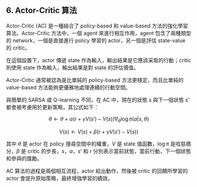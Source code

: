 ## 6. Actor-Critic 算法

Actor-Critic (AC) 是一種結合了 policy-based 和 value-based 方法的強化學習算法。Actor-Critic 方法中，一個 agent 來進行相互作用，agent 包含了兩種類型的 network，一個是直接進行 policy 學習的 actor，另一個是評估 state-value 的 critic。

<!-- more -->

在這個設置下，actor 傳遞 state 作為輸入，輸出結果是它應該采取的行動；critic 則使用 state 作為輸入，輸出結果是對 state 的評估價值。

Actor-Critic 通常被認為是比單純的 policy-based 方法更穩定，而且比單純的 value-based 方法能夠更優雅地處理連續的行動空間。

與簡單的 SARSA 或 Q-learning 不同，在 AC 中，現在的狀態 s 與下一個狀態 s' 都會被考慮用於更新策略，其公式如下：

$$
\theta \leftarrow \theta + \alpha(r + \gamma V(s') - V(s)) \nabla_\theta \log \pi(a|s,\theta)
$$

$$
V(s) \leftarrow V(s) + \beta (r + \gamma V(s') - V(s))
$$

其中 $\theta$ 是 actor 在 policy 搜尋空間中的權重，$V$ 是 state 值函數，$\log \pi$ 是哈慈積分，$\beta$ 是 critic 的步長，$s$，$a$，$s'$ 和 $r$ 分別表示當前狀態，當前行動，下一個狀態和參與的獎勵。

AC 算法的過程是兩個相互流程，actor 給出動作，然後被 critic 的回饋所學習的 actor 會提升原始策略，最終增強學習的績效。